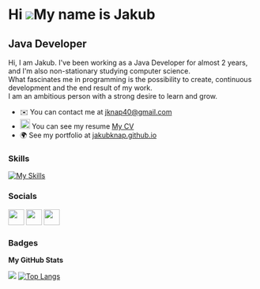 Hi ![](https://user-images.githubusercontent.com/18350557/176309783-0785949b-9127-417c-8b55-ab5a4333674e.gif)My name is Jakub
===============================================================================================================================

Java Developer
--------------------------

Hi, I am Jakub. I've been working as a Java Developer for almost 2 years, and I'm also non-stationary studying computer science.
<br/>
What fascinates me in programming is the possibility to create, continuous development and the end result of my work.
<br/>
I am an ambitious person with a strong desire to learn and grow.

* ✉️ You can contact me at [jknap40@gmail.com](mailto:jknap40@gmail.com)
* <img src="https://github.com/jakubknap/jakubknap/assets/93727414/87832fde-2fe6-4a5e-a3e0-32c0b5f551eb)" alt="alt text" width="20px" height="20px">   You can see my resume <a href="https://drive.google.com/file/d/13XlQCezG00mOycp_wHKEETNSh85LCxlJ/view?usp=sharing" align="left"> My CV </a>
* 🌍 See my portfolio at <a href="https://jakubknap.github.io/" align="left"> jakubknap.github.io </a>

### Skills

[![My Skills](https://skillicons.dev/icons?i=java,spring,hibernate,postgres,mysql,angular,maven,postman&theme=light)](https://skillicons.dev)

### Socials

<a href="https://www.linkedin.com/in/jakub-knap/" target="_blank" rel="noreferrer"><img src="https://raw.githubusercontent.com/danielcranney/readme-generator/main/public/icons/socials/linkedin.svg" width="32" height="32" /></a>
<a href="https://www.facebook.com/profile.php?id=100010754029202" target="_blank" rel="noreferrer"><img src="https://raw.githubusercontent.com/danielcranney/readme-generator/main/public/icons/socials/facebook.svg" width="32" height="32" /></a>
<a href="https://www.instagram.com/kuba_knap/" target="_blank" rel="noreferrer"><img src="https://raw.githubusercontent.com/danielcranney/readme-generator/main/public/icons/socials/instagram.svg" width="32" height="32" /></a>

### Badges

<b>My GitHub Stats</b>

<a href="http://www.github.com/jakubknap"><img src="https://github-readme-streak-stats.herokuapp.com/?user=jakubknap&stroke=ffffff&background=000000&ring=0891b2&fire=0891b2&currStreakNum=ffffff&currStreakLabel=0891b2&sideNums=ffffff&sideLabels=ffffff&dates=ffffff&hide_border=true" /></a>
[![Top Langs](https://github-readme-stats.vercel.app/api/top-langs/?username=jakubknap&layout=compact&theme=github_dark&hide_border=true)](https://github.com/jakubknap/github-readme-stats)
